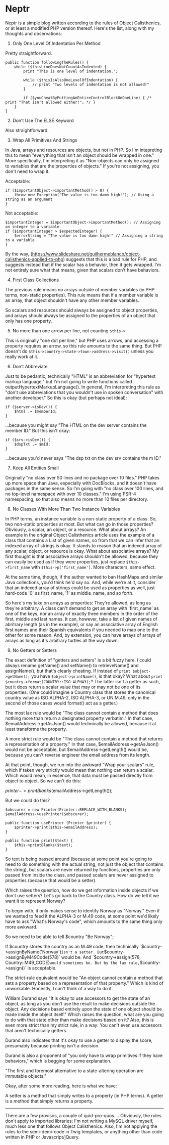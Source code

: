 Neptr
=====

Neptr is a simple blog written according to the rules of Object Calisthenics,
or at least a modified PHP version thereof. Here's the list, along with my thoughts and observations:

1. Only One Level Of Indentation Per Method

Pretty straightforward.

    public function followingTheRules() {
        while ($thisLineDoesNotCountAsIndented) {
            print "This is one level of indentation.";
            
            while ($thisIsAlsoOneLevelOfIndentation) {
                // print "Two levels of indentation is not allowed!"
            }
         
            if ($youCheatByPuttingAnEntireControlBlockOnOneLine) { /* print "That isn't allowed either!"; */ }
        }
    }

2. Don’t Use The ELSE Keyword

Also straightforward.

3.  Wrap All Primitives And Strings

In Java, arrays and resources are objects, but not in PHP. So I'm intepreting this to mean
"everything that isn't an object should be wrapped in one." More specifically, I'm interpreting it
as "Non-objects can only be assigned to variables that are the properties of objects." If
you're not assigning, you don't need to wrap it.

Acceptable:

    if ($importantObject->importantMethod() > 0) {
        throw new Exception('The value is too damn high!'); // Using a string as an argument
    }
    
Not acceptable:

    $importantInteger = $importantObject->importantMethod(); // Assigning an integer to a variable
    if ($importantInteger > $expectedInteger) {
        $errorString = "The value is too damn high!" // Assigning a string to a variable
    }

By the way, (https://www.slideshare.net/guilhermeblanco/object-calisthenics-applied-to-php) suggests
that this is a bad rule for PHP, and suggests instead that if the scalar has a behavior, then it
gets wrapped. I'm not entirely sure what that means, given that scalars don't have behaviors.

4. First Class Collections

The previous rule means no arrays outside of member variables (in PHP terms, non-static properties).
This rule means that if a member variable is an array, that object shouldn't have any other
member variables.

So scalars and resources should always be assigned to object properties, and arrays should always
be assigned to the properties of an object that only has one property.

5. No more than one arrow per line, not counting `$this->`

This is originally "one dot per line," but PHP uses arrows, and accessing a property
requires an arrow, so this rule amounts to the same thing. But PHP doesn't do
`$this->country->state->town->address->visit()` unless you really work at it.

6. Don’t Abbreviate

Just to be pedantic, technically "HTML" is an abbreviation for "hypertext markup language,"
but I'm not going to write functions called outputHypertextMarkupLanguage(). In general, I'm
interpreting this rule as "don't use abbreviations that you wouldn't use in spoken conversation"
with another developer." So this is okay (but perhaps not ideal):

    if ($server->isDev()) {
        $html .= $memberId;
    }
    
...because you might say "The HTML on the dev server contains the member ID." But this isn't okay:

    if ($srv->isDev()) {
        $dspTxt .= $mId;
    }
    
...because you'd never says "The dsp txt on the dev srv contains the m ID."

7. Keep All Entities Small

Originally "no class over 50 lines and no package over 10 files." PHP takes up more space
than Java, especially with DocBlocks, and it doesn't have packages in the same sense. So
I'm going with "no class over 100 lines, and no top-level namespace with over 10 classes."
I'm using PSR-4 namespacing, so that also means no more than 10 files per directory.

8. No Classes With More Than Two Instance Variables

In PHP terms, an instance variable is a non-static property of a class. So, two non-static properties at most.
But what can go in those properties? Obviously, a scalar, an object, or a resource. What about arrays?
An example in the original Object Calisthenics article uses the example of a class that contains a List of
given names, so from that we can infer that an indexed array of strings is okay. It stands to reason that
an indexed array of any scalar, object, or resource is okay. What about associative arrays? My
first thought is that associative arrays shouldn't be allowed, because they can easily be used
as if they were properties, just replace `$this->first_name` with `$this->p['first_name']`. More characters,
same effect. 

At the same time, though, if the author wanted to ban HashMaps and similar Java collections, you'd think
he'd say so. And, while we're at it, consider that an indexed array of strings could be used as properties
as well, just hard-code '0' as first_name, '1' as middle_name, and so forth.

So here's my take on arrays as properties: They're allowed, as long as they're arbitrary. A class
can't demand to get an array with 'first_name' as one of the keys, nor an array of exactly three members in
the order of the first, middle and last names. It can, however, take a list of given names of abritrary
length (as in the example), or say an associative array of English first names and their Spanish equivalents if
you needed to map one to the other for some reason. And, by extension, you can have arrays of arrays of
arrays as long as it's arbitrary turtles all the way down.

9. No Getters or Setters

The exact definition of "getters and setters" is a bit fuzzy here. I could always rename getName()
and setName() to retrieveName() and assignName(), but that's clearly cheating. If instead of
`print $object->getName();` you have `$object->printName()`, is that okay? What
about `print $country->format(COUNTRY::ISO_ALPHA3);`? The latter isn't a getter as such, but it does
return a scalar value that may or may not be one of its properties. (One could imagine a Country
class that stores the canonical country value as ISO ALPHA-2, ISO ALPHA-3, or UN M.49, only in the
second of those cases would format() act as a getter.)

The most lax rule would be "The class cannot contain a method that does nothing more than return
a designated property verbatim." In that case, $emailAddress->getAsJson() would technically be
allowed, because it at least transforms the property.

A more strict rule would be "The class cannot contain a method that returns a representation of
a property." In that case, $emailAddress->getAsJson() would not be acceptable, but $emailAddress->getLength()
would be, because you can't reverse engineer the email address from its length.

At that point, though, we run into the awkward "Wrap your scalars" rule, which if taken very strictly
would mean that nothing can return a scalar. Which would mean, in essence, that data must be passed
directly from object to object. So we can't do this:

$printer->printBlanks($emailAddress->getLength());

But we could do this?

    $obscurer = new Printer(Printer::REPLACE_WITH_BLANKS);
    $emailAddress->usePrinter($obscurer);
    
    public function usePrinter (Printer $printer) {
        $printer->print($this->emailAddress);
    }
    
    public function print($text) {
        $this->printBlanks($text);
    }

So text is being passed around (because at some point you're going to need to do something with
the actual string, not just the object that contains the string), but scalars are never returned by
functions, properties are only passed from inside the class, and passed scalars are never assigned
to properties (because that would be a setter).

Which raises the question, how do we get information inside objects if we don't use setters? Let's go back
to the Country class. How do we tell it we want it to represent Norway?

To begin with, it only makes sense to identify Norway as "Norway." Even if we wanted to feed it the
ALPHA-3 or M.49 code, at some point we'd likely have to ask "What's Norway's code", which amounts to the
same thing only more awkward.

So we need to be able to tell $country "Be Norway";

If $country stores the country as an M.49 code, then technically `$country->assignByName('Norway')`
isn't a setter. But `$country->assignByM49Code(578)` would be. And `$country->assign(578, Country::M49_CODE)`
would sometimes be. But by the lax rule, `$country->assign()` is acceptable.

The strict-rule equivalent would be "An object cannot contain a method that sets a property based
on a representation of that property." Which is kind of unworkable. Honestly, I can't think of a way
to do it. 

William Durand says "It is okay to use accessors to get the state of an object, as long as you don’t
use the result to make decisions outside the object. Any decisions based entirely upon the state of
one object should be made inside the object itself." Which raises the question, what are you going
to do with that state other than make decisions based on it? Also, this is even more strict than
my strict rule, in a way: You can't even use accessors that aren't technically getters.

Durand also indicates that it's okay to use a getter to display the score, presumably because printing
isn't a decision.

Durand is also a proponent of "you only have to wrap primitives if they have behaviors," which is
begging for some explanation.

"The first and foremost alternative to a state-altering operation are immutable objects."

Okay, after some more reading, here is what we have:

A setter is a method that simply writes to a property (in PHP terms). A getter is a method that simply
returns a property. 
___

There are a few provisos, a couple of quid-pro-quos.... Obviously, the rules don't apply to imported libraries;
I'm not writing a MySQL driver myself, much less one that follows Object Calisthenics. Also, I'm not applying
the rules to the semi-demi-code in Twig templates, or anything other than code written in PHP or Javascript/jQuery.
